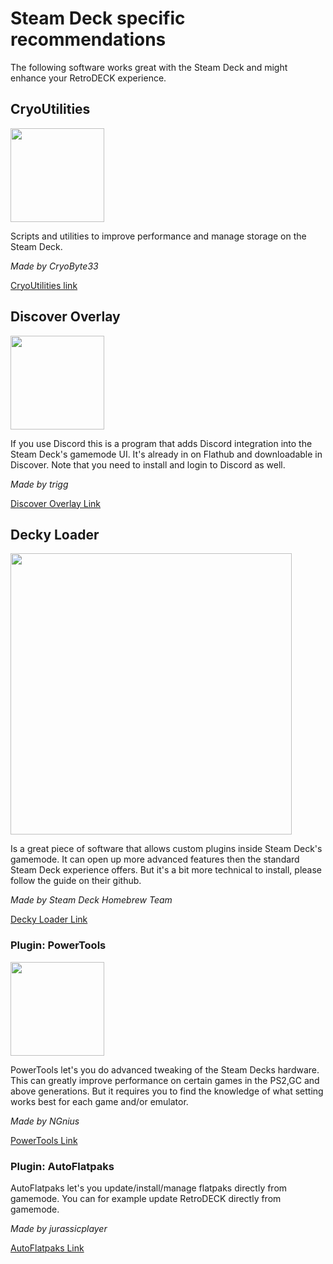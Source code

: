 # Steam Deck specific recommendations
The following software works great with the Steam Deck and might enhance your RetroDECK experience.

## CryoUtilities

<img src="../../../wiki_images/logos/cryoutilities-logo.png" width="150">

Scripts and utilities to improve performance and manage storage on the Steam Deck.

_Made by CryoByte33_

[CryoUtilities link](https://github.com/CryoByte33/steam-deck-utilities)

## Discover Overlay

<img src="../../../wiki_images/logos/discover-overlay-logo.svg" width="150">

If you use Discord this is a program that adds Discord integration into the Steam Deck's gamemode UI.
It's already in on Flathub and downloadable in Discover. Note that you need to install and login to Discord as well.

_Made by trigg_

[Discover Overlay Link](https://trigg.github.io/Discover/)


## Decky Loader


<img src="../../../wiki_images/logos/decky-loader-logo.png" width="450">

Is a great piece of software that allows custom plugins inside Steam Deck's gamemode. It can open up more advanced features then the standard Steam Deck experience offers. But it's a bit more technical to install, please follow the guide on their github.

_Made by Steam Deck Homebrew Team_

[Decky Loader Link](https://github.com/SteamDeckHomebrew/decky-loader)


### Plugin: PowerTools

<img src="../../../wiki_images/logos/powertools-logo.png" width="150">


PowerTools let's you do advanced tweaking of the Steam Decks hardware. This can greatly improve performance on certain games in the PS2,GC and above generations. But it requires you to find the knowledge of what setting works best for each game and/or emulator.

_Made by NGnius_

[PowerTools Link](https://git.ngni.us/NG-SD-Plugins/PowerTools)


### Plugin: AutoFlatpaks
AutoFlatpaks let's you update/install/manage flatpaks directly from gamemode. You can for example update RetroDECK directly from gamemode.

_Made by jurassicplayer_

[AutoFlatpaks Link](https://github.com/jurassicplayer/decky-autoflatpaks)
